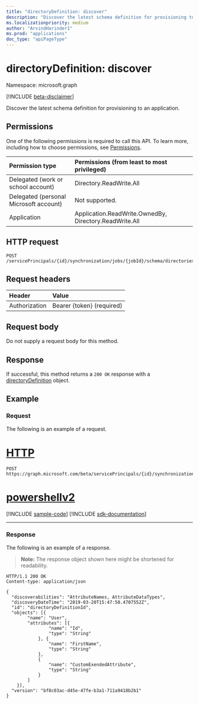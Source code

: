 ```yaml
---
title: "directoryDefinition: discover"
description: "Discover the latest schema definition for provisioning to an application. "
ms.localizationpriority: medium
author: "ArvindHarinder1"
ms.prod: "applications"
doc_type: "apiPageType"
---
```


# directoryDefinition: discover

Namespace: microsoft.graph

[!INCLUDE [beta-disclaimer](../../includes/beta-disclaimer.md)]

Discover the latest schema definition for provisioning to an application. 

## Permissions

One of the following permissions is required to call this API. To learn more, including how to choose permissions, see [Permissions](/graph/permissions-reference).

|Permission type                        | Permissions (from least to most privileged)              |
|:--------------------------------------|:---------------------------------------------------------|
|Delegated (work or school account)     |Directory.ReadWrite.All  |
|Delegated (personal Microsoft account) |Not supported.|
|Application                            |Application.ReadWrite.OwnedBy, Directory.ReadWrite.All  | 

## HTTP request

<!-- { "blockType": "ignored" } -->

```http
POST /servicePrincipals/{id}/synchronization/jobs/{jobId}/schema/directories/{directoryId}/discover
```

## Request headers

| Header        | Value                      |
|:--------------|:---------------------------|
| Authorization | Bearer {token} (required)  |

## Request body

Do not supply a request body for this method. 

## Response

If successful, this method returns a `200 OK` response with a [directoryDefinition](../resources/synchronization-directorydefinition.md) object.

## Example

### Request
The following is an example of a request.

# [HTTP](#tab/http)
<!-- {
  "blockType": "request",
  "name": "discover_directorydefinition"
}-->
```http
POST https://graph.microsoft.com/beta/servicePrincipals/{id}/synchronization/jobs/{jobId}/schema/directories/{directoryId}/discover
```

# [powershellv2](#tab/powershellv2)
[!INCLUDE [sample-code](../includes/snippets/powershellv2/discover-directorydefinition-powershellv2-snippets.md)]
[!INCLUDE [sdk-documentation](../includes/snippets/snippets-sdk-documentation-link.md)]

---


### Response

The following is an example of a response.

>**Note:** The response object shown here might be shortened for readability.

<!-- {
  "blockType": "response",
  "truncated": true,
  "@odata.type": "microsoft.graph.directoryDefinition"
} -->

```http
HTTP/1.1 200 OK
Content-type: application/json

{
  "discoverabilities": "AttributeNames, AttributeDataTypes",
  "discoveryDateTime": "2019-03-20T15:47:50.4707552Z",
  "id": "directoryDefinitionId",
  "objects": [{
        "name": "User",
        "attributes": [{
                "name": "Id",
                "type": "String"
            }, {
                "name": "FirstName",
                "type": "String"
            },
            {
                "name": "CustomExendedAttribute",
                "type": "String"
            }  
        ]
    }],
  "version": "bf8c03ac-d45e-47fe-b3a1-711a9418b2b1"
}
 ```


